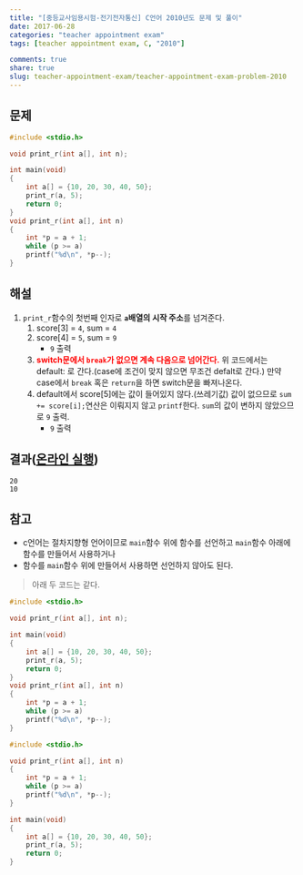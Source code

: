 ```yaml
---
title: "[중등교사임용시험-전기전자통신] C언어 2010년도 문제 및 풀이"
date: 2017-06-28
categories: "teacher appointment exam"
tags: [teacher appointment exam, C, "2010"]

comments: true
share: true
slug: teacher-appointment-exam/teacher-appointment-exam-problem-2010
---
```


## 문제

<script src="https://gist.github.com/qvil/45934492e301403f73aa19f7aaa242e2.js"></script>

```c
#include <stdio.h>

void print_r(int a[], int n);

int main(void)
{
    int a[] = {10, 20, 30, 40, 50};
    print_r(a, 5);
    return 0;
}
void print_r(int a[], int n)
{
    int *p = a + 1;
    while (p >= a)
    printf("%d\n", *p--);
}
```

## 해설

1. `print_r`함수의 첫번째 인자로 **`a`배열의 시작 주소**를 넘겨준다.
   1. score[3] = `4`, sum = `4`
   1. score[4] = `5`, sum = `9`
      - `9` 출력
   1. <span style="color: red;font-weight: bold">switch문에서 `break`가 없으면 계속 다음으로 넘어간다.</span> 위 코드에서는 default: 로 간다.(case에 조건이 맞지 않으면 무조건 defalt로 간다.) 만약 case에서 `break` 혹은 `return`을 하면 switch문을 빠져나온다.
   1. default에서 score[5]에는 값이 들어있지 않다.(쓰레기값) 값이 없으므로 `sum += score[i];`연산은 이뤄지지 않고 `printf`한다. `sum`의 값이 변하지 않았으므로 `9` 출력.
      - `9` 출력

## 결과([온라인 실행](https://www.tutorialspoint.com/compile_c_online.php))

```
20
10
```

## 참고

- c언어는 절차지향형 언어이므로 `main`함수 위에 함수를 선언하고 `main`함수 아래에 함수를 만들어서 사용하거나
- 함수를 `main`함수 위에 만들어서 사용하면 선언하지 않아도 된다.

> 아래 두 코드는 같다.

```c
#include <stdio.h>

void print_r(int a[], int n);

int main(void)
{
    int a[] = {10, 20, 30, 40, 50};
    print_r(a, 5);
    return 0;
}
void print_r(int a[], int n)
{
    int *p = a + 1;
    while (p >= a)
    printf("%d\n", *p--);
}
```

```c
#include <stdio.h>

void print_r(int a[], int n)
{
    int *p = a + 1;
    while (p >= a)
    printf("%d\n", *p--);
}

int main(void)
{
    int a[] = {10, 20, 30, 40, 50};
    print_r(a, 5);
    return 0;
}
```
